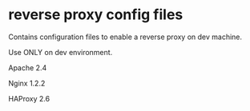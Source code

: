 # reverse proxy config files

Contains configuration files to enable a reverse proxy on dev machine.

Use ONLY on dev environment.

Apache 2.4

Nginx 1.2.2

HAProxy 2.6


